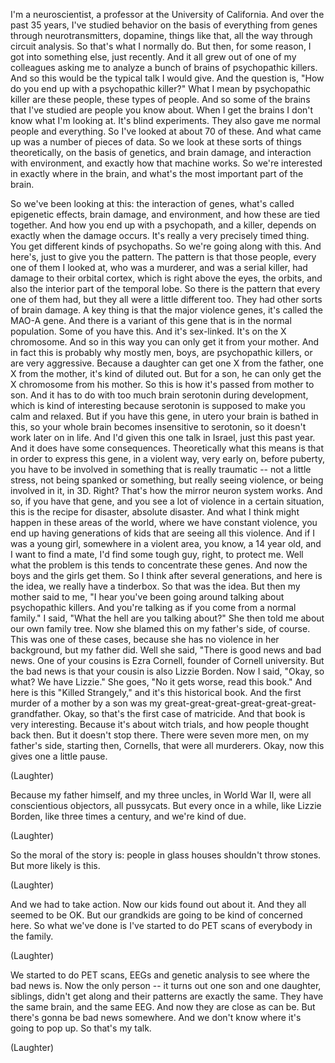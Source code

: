 
I&#39;m a neuroscientist, a professor at the University of California.
And over the past 35 years,
I&#39;ve studied behavior
on the basis of everything from genes
through neurotransmitters, dopamine, things like that,
all the way through circuit analysis.
So that&#39;s what I normally do.
But then, for some reason,
I got into something else, just recently.
And it all grew out of one of my colleagues asking me
to analyze a bunch of brains
of psychopathic killers.
And so this would be the typical talk I would give.
And the question is, &quot;How do you end up with a psychopathic killer?&quot;
What I mean by psychopathic killer
are these people, these types of people.
And so some of the brains that I&#39;ve studied
are people you know about.
When I get the brains I don&#39;t know what I&#39;m looking at.
It&#39;s blind experiments. They also gave me normal people and everything.
So I&#39;ve looked at about 70 of these.
And what came up was a number of pieces of data.
So we look at these sorts of things theoretically,
on the basis of genetics,
and brain damage, and interaction with environment,
and exactly how that machine works.
So we&#39;re interested in exactly where in the brain,
and what&#39;s the most important part of the brain.

So we&#39;ve been looking at this:
the interaction of genes,
what&#39;s called epigenetic effects,
brain damage, and environment,
and how these are tied together.
And how you end up with a psychopath, and a killer,
depends on exactly when the damage occurs.
It&#39;s really a very precisely timed thing.
You get different kinds of psychopaths.
So we&#39;re going along with this. And here&#39;s, just to give you the pattern.
The pattern is that those people, every one of them I looked at,
who was a murderer, and was a serial killer,
had damage to their orbital cortex,
which is right above the eyes, the orbits,
and also the interior part of the temporal lobe.
So there is the pattern that every one of them had,
but they all were a little different too.
They had other sorts of brain damage.
A key thing is that
the major violence genes,
it&#39;s called the MAO-A gene.
And there is a variant of this gene that is in the normal population.
Some of you have this. And it&#39;s sex-linked.
It&#39;s on the X chromosome. And so in this way
you can only get it from your mother.
And in fact this is probably why mostly men, boys,
are psychopathic killers,
or are very aggressive.
Because a daughter can get one X from the father,
one X from the mother, it&#39;s kind of diluted out.
But for a son, he can only get
the X chromosome from his mother.
So this is how it&#39;s passed from mother to son.
And it has to do with too much brain serotonin during development,
which is kind of interesting because serotonin
is supposed to make you calm and relaxed.
But if you have this gene, in utero
your brain is bathed in this,
so your whole brain becomes insensitive to serotonin,
so it doesn&#39;t work later on in life.
And I&#39;d given this one talk in Israel,
just this past year.
And it does have some consequences.
Theoretically what this means
is that in order to express this gene,
in a violent way,
very early on, before puberty,
you have to be involved in something that is really traumatic --
not a little stress, not being spanked or something,
but really seeing violence,
or being involved in it, in 3D.
Right? That&#39;s how the mirror neuron system works.
And so, if you have that gene,
and you see a lot of violence
in a certain situation,
this is the recipe for disaster, absolute disaster.
And what I think might happen in these areas of the world,
where we have constant violence,
you end up having generations of kids
that are seeing all this violence.
And if I was a young girl, somewhere in a violent area,
you know, a 14 year old, and I want to find a mate,
I&#39;d find some tough guy, right, to protect me.
Well what the problem is this tends to concentrate these genes.
And now the boys and the girls get them.
So I think after several generations,
and here is the idea, we really have a tinderbox.
So that was the idea.
But then my mother said to me, &quot;I hear you&#39;ve been going around talking
about psychopathic killers.
And you&#39;re talking as if you come from a normal family.&quot;
I said, &quot;What the hell are you talking about?&quot;
She then told me about our own family tree.
Now she blamed this on my father&#39;s side, of course.
This was one of these cases, because she has no violence in her background,
but my father did.
Well she said, &quot;There is good news and bad news.
One of your cousins is Ezra Cornell, founder of Cornell university.
But the bad news is that your cousin is also Lizzie Borden.
Now I said, &quot;Okay, so what? We have Lizzie.&quot;
She goes, &quot;No it gets worse, read this book.&quot;
And here is this &quot;Killed Strangely,&quot; and it&#39;s this historical book.
And the first murder
of a mother by a son
was my great-great-great-great-great-great-grandfather.
Okay, so that&#39;s the first case of matricide.
And that book is very interesting. Because it&#39;s about witch trials,
and how people thought back then.
But it doesn&#39;t stop there.
There were seven more men, on my father&#39;s side,
starting then, Cornells, that were all murderers.
Okay, now this gives one a little pause.

(Laughter)

Because my father himself,
and my three uncles, in World War II,
were all conscientious objectors, all pussycats.
But every once in a while, like Lizzie Borden, like three times a century,
and we&#39;re kind of due.

(Laughter)


So the moral of the story is:
people in glass houses shouldn&#39;t throw stones.
But more likely is this.

(Laughter)

And we had to take action. Now our kids found out about it.
And they all seemed to be OK.
But our grandkids are going to be kind of concerned here.
So what we&#39;ve done is I&#39;ve started to do PET scans
of everybody in the family.

(Laughter)

We started to do PET scans, EEGs and genetic analysis
to see where the bad news is.
Now the only person -- it turns out
one son and one daughter, siblings,
didn&#39;t get along and their patterns are exactly the same.
They have the same brain, and the same EEG.
And now they are close as can be.
But there&#39;s gonna be bad news somewhere.
And we don&#39;t know where it&#39;s going to pop up.
So that&#39;s my talk.

(Laughter)

